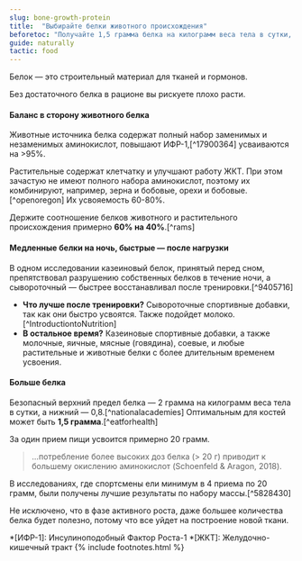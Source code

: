 ```yaml
---
slug: bone-growth-protein
title:  "Выбирайте белки животного происхождения"
beforetoc: "Получайте 1,5 грамма белка на килограмм веса тела в сутки, преимущественно из продуктов животного происхождения." 
guide: naturally 
tactic: food
---
```

Белок — это строительный материал для тканей и гормонов.

Без достаточного белка в рационе вы рискуете плохо расти.

#### Баланс в сторону животного белка

Животные источника белка содержат полный набор заменимых и незаменимых аминокислот, повышают ИФР-1,[^17900364] усваиваются на >95%. 

Растительные содержат клетчатку и улучшают работу ЖКТ. При этом зачастую не имеют полного набора аминокислот, поэтому их комбинируют, например, зерна и бобовые, орехи и бобовые.[^openoregon] Их усвояемость 60-80%.

Держите соотношение белков животного и растительного происхождения примерно **60% на 40%**.[^rams]

#### Медленные белки на ночь, быстрые — после нагрузки

В одном исследовании казеиновый белок, принятый перед сном, препятствовал разрушению собственных белков в течение ночи, а сывороточный — быстрее восстанавливал после тренировки.[^9405716]

- **Что лучше после тренировки?** Сывороточные спортивные добавки, так как они быстро усвоятся. Также подойдет молоко.[^IntroductiontoNutrition]
- **В остальное время?** Казеиновые спортивные добавки, а также молочные, яичные, мясные (говядина), соевые, и любые растительные и животные белки с более длительным временем усвоения.

#### Больше белка

Безопасный верхний предел белка — 2 грамма на килограмм веса тела в сутки, а нижний — 0,8.[^nationalacademies] Оптимальным для костей может быть **1,5 грамма**.[^eatforhealth] 

За один прием пищи усвоится примерно 20 грамм. 
> ...потребление более высоких доз белка (> 20 г) приводит к большему окислению аминокислот (Schoenfeld & Aragon, 2018).

В исследованиях, где спортсмены ели минимум в 4 приема по 20 грамм, были получены лучшие результаты по набору массы.[^5828430] 

Не исключено, что в фазе активного роста, даже большее количества белка будет полезно, потому что все уйдет на построение новой ткани.

*[ИФР-1]: Инсулиноподобный Фактор Роста-1
*[ЖКТ]: Желудочно-кишечный тракт
{% include footnotes.html %}


